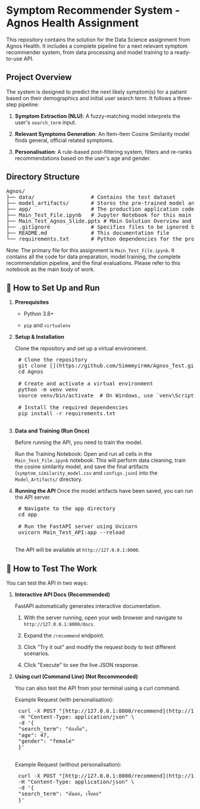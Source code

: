# Symptom Recommender System - Agnos Health Assignment
This repository contains the solution for the Data Science assignment from Agnos Health. It includes a complete pipeline for a next relevant symptom recommender system, from data processing and model training to a ready-to-use API.

## Project Overview
The system is designed to predict the next likely symptom(s) for a patient based on their demographics and initial user search term. It follows a three-step pipeline:

1. **Symptom Extraction (NLU)**: A fuzzy-matching model interprets the user's `search_term` input.

2. **Relevant Symptoms Generation**: An Item-Item Cosine Similarity model finds general, official related symptoms.

3. **Personalisation**: A rule-based post-filtering system, filters and re-ranks recommendations based on the user's age and gender.

## Directory Structure
<pre>
Agnos/
├── data/                  # Contains the test dataset
├── model_artifacts/       # Stores the pre-trained model and config files
├── app/                   # The production application code (FastAPI)
├── Main_Test_File.ipynb   # Jupyter Notebook for this main task assignment (This is the main file for this assignment, containing the full, complete implementation for this assignment)
├── Main_Test_Agnos_Slide.pptx # Main Solution Overview and Explanation for this assignment
├── .gitignore             # Specifies files to be ignored by Git
├── README.md              # This documentation file
└── requirements.txt       # Python dependencies for the project
</pre>

Note: The primary file for this assignment is `Main_Test_File.ipynb`. It contains all the code for data preparation, model training, the complete recommendation pipeline, and the final evaluations. Please refer to this notebook as the main body of work.

## 🚀 How to Set Up and Run
1. **Prerequisites**
    - Python 3.8+

    - `pip` and `virtualenv`

2. **Setup & Installation**

    Clone the repository and set up a virtual environment.
    <pre>
    # Clone the repository
    git clone [<your-repo-url>](https://github.com/Simmmyirmm/Agnos_Test.git)
    cd Agnos

    # Create and activate a virtual environment
    python -m venv venv
    source venv/bin/activate  # On Windows, use `venv\Scripts\activate`

    # Install the required dependencies
    pip install -r requirements.txt
    </pre>

3. **Data and Training (Run Once)**

    Before running the API, you need to train the model.

    Run the Training Notebook: Open and run all cells in the `Main_Test_File.ipynb` notebook. This will perform data cleaning, train the cosine similarity model, and save the final artifacts (`symptom_similarity_model.csv` and `configs.json`) into the `Model_Artifacts/` directory.

4. **Running the API**
    Once the model artifacts have been saved, you can run the API server.
    <pre>
    # Navigate to the app directory
    cd app

    # Run the FastAPI server using Uvicorn
    uvicorn Main_Test_API:app --reload
    </pre>
    The API will be available at `http://127.0.0.1:8000`.

## 🧪 How to Test The Work
You can test the API in two ways:

1. **Interactive API Docs (Recommended)**

    FastAPI automatically generates interactive documentation.

    1. With the server running, open your web browser and navigate to `http://127.0.0.1:8000/docs`.

    2. Expand the `/recommend` endpoint.

    3. Click "Try it out" and modify the request body to test different scenarios.

    4. Click "Execute" to see the live JSON response.

2. **Using curl (Command Line) (Not Recommended)**

    You can also test the API from your terminal using a curl command.

    Example Request (with personalisation):
    <pre>
    curl -X POST "[http://127.0.0.1:8000/recommend](http://127.0.0.1:8000/recommend)" \
    -H "Content-Type: application/json" \
    -d '{
    "search_term": "ท้องอืด",
    "age": 47,
    "gender": "female"
    }'
    </pre>

    Example Request (without personalisation):
    <pre>
    curl -X POST "[http://127.0.0.1:8000/recommend](http://127.0.0.1:8000/recommend)" \
    -H "Content-Type: application/json" \
    -d '{
    "search_term": "คันคอ, เจ็บคอ"
    }'
    </pre>